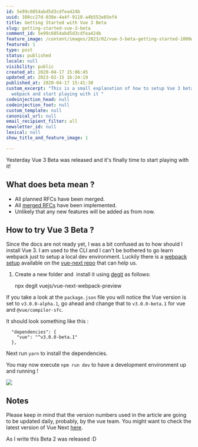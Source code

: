 ```yaml
---
id: 5e99c6054abd5d3cdfea424b
uuid: 380cc27d-038e-4a4f-9110-a4b553e03ef4
title: Getting Started with Vue 3 Beta
slug: getting-started-vue-3-beta
comment_id: 5e99c6054abd5d3cdfea424b
feature_image: /content/images/2023/02/vue-3-beta-getting-started-1000w.jpg
featured: 1
type: post
status: published
locale: null
visibility: public
created_at: 2020-04-17 15:06:45
updated_at: 2023-02-15 16:24:19
published_at: 2020-04-17 15:41:30
custom_excerpt: "This is a small explanation of how to setup Vue 3 beta with
  webpack and start playing with it "
codeinjection_head: null
codeinjection_foot: null
custom_template: null
canonical_url: null
email_recipient_filter: all
newsletter_id: null
lexical: null
show_title_and_feature_image: 1

---
```


Yesterday Vue 3 Beta was released and it's finally time to start playing with it!

## What does beta mean ?

*   All planned RFCs have been merged.
*   All [merged RFCs](https://github.com/vuejs/rfcs/pulls?q=is%3Apr+is%3Amerged+label%3A3.x) have been implemented.
*   Unlikely that any new features will be added as from now.

## How to try Vue 3 Beta ?

Since the docs are not ready yet, I was a bit confused as to how should I install Vue 3. I am used to the CLI and I can't be bothered to go learn webpack just to setup a local dev environment. Luckily there is a [webpack setup](https://github.com/vuejs/vue-next-webpack-preview) available on the [vue-next repo](https://github.com/vuejs/vue-next) that can help us.

1.  Create a new folder and  install it using [degit](https://sandeep.ramgolam.com/blog/degit) as follows:

    npx degit vuejs/vue-next-webpack-preview

If you take a look at the `package.json` file you will notice the Vue version is set to `v3.0.0-alpha.1`, go ahead and change that to `v3.0.0-beta.1` for vue and `@vue/compiler-sfc`.

It should look something like this :

      "dependencies": {
        "vue": "^v3.0.0-beta.1"
      },

Next run `yarn` to install the dependencies.

You may now execute `npm run dev` to have a development environment up and running !

![](/content/images/2020/04/Screenshot_20200417_192250.png)

## Notes

Please keep in mind that the version numbers used in the article are going to be updated daily, probably, by the vue team. You might want to check the latest version of Vue Next [here](https://github.com/vuejs/vue-next/releases).

As I write this Beta 2 was released :D